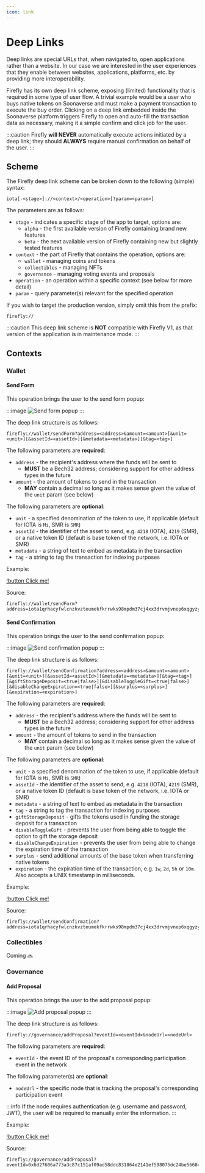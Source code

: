```yaml
---
icon: link
---
```


# Deep Links

Deep links are special URLs that, when navigated to, open
applications rather than a website.
In our case we are interested in the user experiences that they enable
between websites, applications, platforms, etc. by providing more interoperability.

Firefly has its own deep link scheme, exposing (limited) functionality that is required in
some type of user flow. A trivial example would be a user who buys native tokens on Soonaverse and
must make a payment transaction to execute the buy order. Clicking on a deep link embedded inside the
Soonaverse platform triggers Firefly to open and auto-fill the transaction data as necessary, making it
a simple confirm and click job for the user.

:::caution
Firefly **will NEVER** automatically execute actions initiated by a deep link; they should **ALWAYS** require manual
confirmation on behalf of the user.
:::

## Scheme

The Firefly deep link scheme can be broken down to the following (simple) syntax:

```
iota[-<stage>]://<context>/<operation>[?param=<param>]
```

The parameters are as follows:

-   `stage` - indicates a specific stage of the app to target, options are:
    -   `alpha` - the first available version of Firefly containing brand new features
    -   `beta` - the next available version of Firefly containing new but slightly tested features
-   `context` - the part of Firefly that contains the operation, options are:
    -   `wallet` - managing coins and tokens
    -   `collectibles` - managing NFTs
    -   `governance` - managing voting events and proposals
-   `operation` - an operation within a specific context (see below for more detail)
-   `param` - query parameter(s) relevant for the specified operation

If you wish to target the production version, simply omit this from the prefix:

```
firefly://
```

:::caution
This deep link scheme is **NOT** compatible with Firefly V1, as that version of the application is in maintenance mode.
:::

## Contexts

### Wallet

#### Send Form

This operation brings the user to the send form popup:

:::image
![](../static/send-form-popup.png 'Send form popup')
:::

The deep link structure is as follows:

```
firefly://wallet/sendForm?address=<address>&amount=<amount>[&unit=<unit>][&assetId=<assetId>][&metadata=<metadata>][&tag=<tag>]
```

The following parameters are **required**:

-   `address` - the recipient's address where the funds will be sent to
    -   **MUST** be a Bech32 address; considering support for other address types in the future
-   `amount` - the amount of tokens to send in the transaction
    -   **MAY** contain a decimal so long as it makes sense given the value of the `unit` param (see below)

The following parameters are **optional**:

-   `unit` - a specified denomination of the token to use, if applicable (default for IOTA is `Mi`, SMR is `SMR`)
-   `assetId` - the identifier of the asset to send, e.g. `4218` (IOTA), `4219` (SMR), or a native token ID (default is base token of the network, i.e. IOTA or SMR)
-   `metadata` - a string of text to embed as metadata in the transaction
-   `tag` - a string to tag the transaction for indexing purposes

Example:

[!button Click me!](firefly://wallet/sendForm?address=iota1qrhacyfwlcnzkvzteumekfkrrwks98mpdm37cj4xx3drvmjvnep6xqgyzyx&amount=10&unit=Gi)

Source:

```
firefly://wallet/sendForm?address=iota1qrhacyfwlcnzkvzteumekfkrrwks98mpdm37cj4xx3drvmjvnep6xqgyzyx&amount=10&unit=Gi
```

#### Send Confirmation

This operation brings the user to the send confirmation popup:

:::image
![](../static/send-confirmation-popup.png 'Send confirmation popup')
:::

The deep link structure is as follows:

```
firefly://wallet/sendConfirmation?address=<address>&amount=<amount>[&unit=<unit>][&assetId=<assetId>][&metadata=<metadata>][&tag=<tag>][&giftStorageDeposit=<true|false>][&disableToggleGift=<true|false>][&disableChangeExpiration=<true|false>][&surplus=<surplus>][&expiration=<expiration>]
```

The following parameters are **required**:

-   `address` - the recipient's address where the funds will be sent to
    -   **MUST** be a Bech32 address; considering support for other address types in the future
-   `amount` - the amount of tokens to send in the transaction
    -   **MAY** contain a decimal so long as it makes sense given the value of the `unit` param (see below)

The following parameters are **optional**:

-   `unit` - a specified denomination of the token to use, if applicable (default for IOTA is `Mi`, SMR is `SMR`)
-   `assetId` - the identifier of the asset to send, e.g. `4218` (IOTA), `4219` (SMR), or a native token ID (default is base token of the network, i.e. IOTA or SMR)
-   `metadata` - a string of text to embed as metadata in the transaction
-   `tag` - a string to tag the transaction for indexing purposes
-   `giftStorageDeposit` - gifts the tokens used in funding the storage deposit for a transaction
-   `disableToggleGift` - prevents the user from being able to toggle the option to gift the storage deposit
-   `disableChangeExpiration` - prevents the user from being able to change the expiration time of the transaction
-   `surplus` - send additional amounts of the base token when transferring native tokens
-   `expiration` - the expiration time of the transaction, e.g. `1w`, `2d`, `5h` or `10m`. Also accepts a UNIX timestamp in milliseconds.

Example:

[!button Click me!](firefly://wallet/sendConfirmation?address=iota1qrhacyfwlcnzkvzteumekfkrrwks98mpdm37cj4xx3drvmjvnep6xqgyzyx&amount=10&unit=Gi&giftStorageDeposit=true&surplus=1&metadata=Take%20my%20money&expiration=1h)

Source:

```
firefly://wallet/sendConfirmation?address=iota1qrhacyfwlcnzkvzteumekfkrrwks98mpdm37cj4xx3drvmjvnep6xqgyzyx&amount=10&unit=Gi&giftStorageDeposit=true&disableToggleGift=true&surplus=1&metadata=Take%20my%20money&expiration=1h
```

### Collectibles

Coming :soon:

### Governance

#### Add Proposal

This operation brings the user to the add proposal popup:

:::image
![](../static/add-proposal-popup.png 'Add proposal popup')
:::

The deep link structure is as follows:

```
firefly://governance/addProposal?eventId=<eventId>&nodeUrl=<nodeUrl>
```

The following parameters are **required**:

-   `eventId` - the event ID of the proposal's corresponding participation event in the network

The following parameter(s) are **optional**:

-   `nodeUrl` - the specific node that is tracking the proposal's corresponding participation event

:::info
If the node requires authentication (e.g. username and password, JWT), the user will be required
to manually enter the information.
:::

Example:

[!button Click me!](firefly://governance/addProposal?eventId=0x6d27606a773a3c87c151af09ad58ddc831864e2141ef598075dc24be5668ca7f7f&nodeUrl=https://api.testnet.shimmer.network)

Source:

```
firefly://governance/addProposal?eventId=0x6d27606a773a3c87c151af09ad58ddc831864e2141ef598075dc24be5668ca7f7f&nodeUrl=https://api.testnet.shimmer.network
```

<style>
  .image {
    margin: auto;
    max-width: 420px;
  }
</style>
